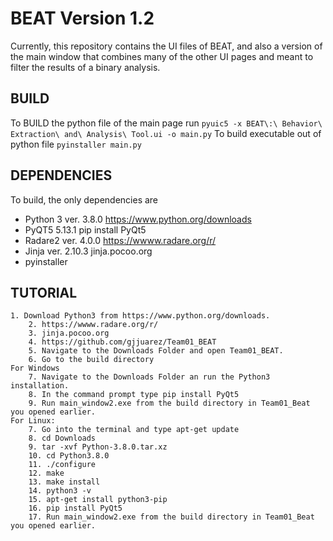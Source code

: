 # BEAT Version 1.2
Currently, this repository contains the UI files of BEAT, and also a version of the main window that combines many of the other UI pages and meant to filter the results of a binary analysis.

## BUILD
To BUILD the python file of the main page run
`pyuic5 -x BEAT\:\ Behavior\ Extraction\ and\ Analysis\ Tool.ui -o main.py`
To build executable out of python file
`pyinstaller main.py`

## DEPENDENCIES
To build, the only dependencies are
* Python 3 ver. 3.8.0 https://www.python.org/downloads
* PyQT5 5.13.1 pip install PyQt5
* Radare2 ver. 4.0.0 https://wwww.radare.org/r/
* Jinja ver. 2.10.3 jinja.pocoo.org
* pyinstaller

## TUTORIAL
	1. Download Python3 from https://www.python.org/downloads.
		2. https://wwww.radare.org/r/
		3. jinja.pocoo.org
		4. https://github.com/gjjuarez/Team01_BEAT
		5. Navigate to the Downloads Folder and open Team01_BEAT.
		6. Go to the build directory 
	For Windows
		7. Navigate to the Downloads Folder an run the Python3 installation.
		8. In the command prompt type pip install PyQt5
		9. Run main_window2.exe from the build directory in Team01_Beat you opened earlier.
	For Linux:
		7. Go into the terminal and type apt-get update
		8. cd Downloads
		9. tar -xvf Python-3.8.0.tar.xz
		10. cd Python3.8.0
		11. ./configure
		12. make
		13. make install
		14. python3 -v
		15. apt-get install python3-pip
		16. pip install PyQt5
		17. Run main_window2.exe from the build directory in Team01_Beat you opened earlier.
